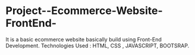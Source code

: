 # Project--Ecommerce-Website-FrontEnd-

It is a basic ecommerce website basically build using Front-End Development.
Technologies Used : HTML, CSS , JAVASCRIPT, BOOTSRAP.
